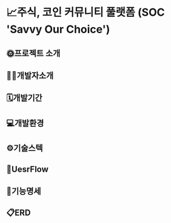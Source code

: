 # 📈주식, 코인 커뮤니티 풀랫폼 (SOC 'Savvy Our Choice')

## 🌞프로젝트 소개

## 🧑‍💻개발자소개

## 🗓️개발기간

## 💻개발환경

## ⚙️기술스텍

## 🔎UesrFlow

## 📑기능명세

## 📋ERD
